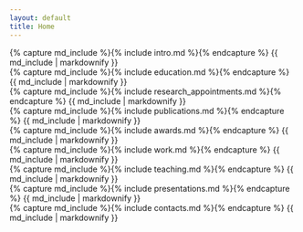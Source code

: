```yaml
---
layout: default
title: Home
---
```

<div class="section-container">
  <section class="container__col-sm-12 container__col-md-12 container__col-lg-6 intro">
    <div class="container">
  {% capture md_include %}{% include intro.md %}{% endcapture %}
  {{ md_include | markdownify }}
    </div>
  </section>

  <section class="container__col-sm-12 container__col-md-12 container__col-lg-6">
    <div class="container">
  {% capture md_include %}{% include education.md %}{% endcapture %}
  {{ md_include | markdownify }}
    </div>
  </section>

  <section class="container__col-sm-12 container__col-md-12 container__col-lg-6">
    <div class="container">
  {% capture md_include %}{% include research_appointments.md %}{% endcapture %}
  {{ md_include | markdownify }}
    </div>
  </section>

  <section class="container__col-sm-12 container__col-md-12 container__col-lg-6">
    <div class="container">
  {% capture md_include %}{% include publications.md %}{% endcapture %}
  {{ md_include | markdownify }}
    </div>
  </section>

  <section class="container__col-sm-12 container__col-md-12 container__col-lg-6">
    <div class="container">
  {% capture md_include %}{% include awards.md %}{% endcapture %}
  {{ md_include | markdownify }}
    </div>
  </section>

  <section class="container__col-sm-12 container__col-md-12 container__col-lg-6">
    <div class="container">
  {% capture md_include %}{% include work.md %}{% endcapture %}
  {{ md_include | markdownify }}
    </div>
  </section>

  <section class="container__col-sm-12 container__col-md-12 container__col-lg-6">
    <div class="container">
  {% capture md_include %}{% include teaching.md %}{% endcapture %}
  {{ md_include | markdownify }}
    </div>
  </section>

  <section class="container__col-sm-12 container__col-md-12 container__col-lg-6">
    <div class="container">
  {% capture md_include %}{% include presentations.md %}{% endcapture %}
  {{ md_include | markdownify }}
    </div>
  </section>

  <section class="container__col-sm-12 container__col-md-12 container__col-lg-6">
    <div class="container contacts">
  {% capture md_include %}{% include contacts.md %}{% endcapture %}
  {{ md_include | markdownify }}
    </div>
  </section>
</div>